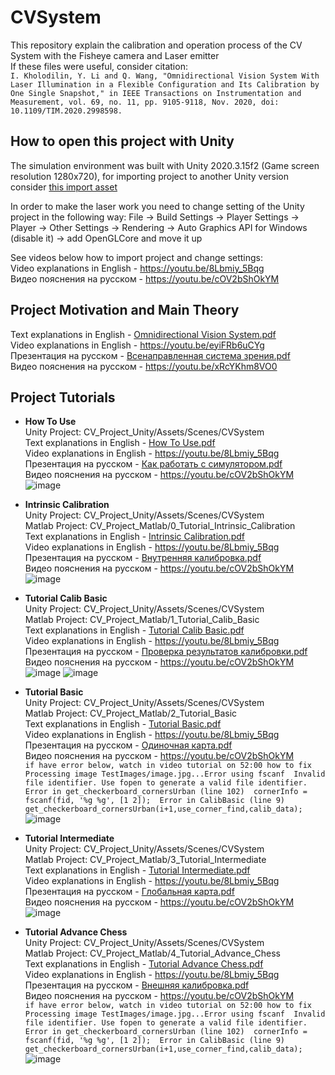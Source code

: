 # CVSystem
This repository explain the calibration and operation process of the CV System with the Fisheye camera and Laser emitter \
If these files were useful, consider citation: \
`I. Kholodilin, Y. Li and Q. Wang, "Omnidirectional Vision System With Laser Illumination in a Flexible Configuration and Its Calibration by One Single Snapshot," in IEEE Transactions on Instrumentation and Measurement, vol. 69, no. 11, pp. 9105-9118, Nov. 2020, doi: 10.1109/TIM.2020.2998598.`

## How to open this project with Unity
The simulation environment was built with Unity 2020.3.15f2 (Game screen resolution 1280x720), for importing project to another Unity version consider [this import asset](https://github.com/kholodilinivan/CVSystem/blob/main/sv_syst_unityasset.unitypackage) 

In order to make the laser work you need to change setting of the Unity project in the following way: File -> Build Settings -> Player Settings -> Player -> Other Settings -> Rendering -> Auto Graphics API for Windows (disable it) -> add OpenGLCore and move it up 

See videos below how to import project and change settings: \
Video explanations in English - https://youtu.be/8Lbmiy_5Bqg \
Видео пояснения на русском - https://youtu.be/cOV2bShOkYM 

## Project Motivation and Main Theory
Text explanations in English - [Omnidirectional Vision System.pdf](https://github.com/kholodilinivan/CVSystem/files/10878212/Omnidirectional.Vision.System.pdf) \
Video explanations in English - https://youtu.be/eyiFRb6uCYg \
Презентация на русском - [Всенаправленная система зрения.pdf](https://github.com/kholodilinivan/CVSystem/files/10905479/default.pdf) \
Видео пояснения на русском - https://youtu.be/xRcYKhm8VO0 

## Project Tutorials
* **How To Use** \
Unity Project: CV_Project_Unity/Assets/Scenes/CVSystem \
Text explanations in English - [How To Use.pdf](https://github.com/kholodilinivan/CVSystem/files/10792495/How.To.Use.pdf) \
Video explanations in English - https://youtu.be/8Lbmiy_5Bqg \
Презентация на русском - [Как работать с симулятором.pdf](https://github.com/kholodilinivan/CVSystem/files/10905891/default.pdf) \
Видео пояснения на русском - https://youtu.be/cOV2bShOkYM \
![image](https://user-images.githubusercontent.com/34764174/220333826-f79338d8-5386-4b8f-9197-10d2af79f899.png)

* **Intrinsic Calibration** \
Unity Project: CV_Project_Unity/Assets/Scenes/CVSystem \
Matlab Project: CV_Project_Matlab/0_Tutorial_Intrinsic_Calibration \
Text explanations in English - [Intrinsic Calibration.pdf](https://github.com/kholodilinivan/CVSystem/files/10792561/Intrinsic.Calibration.pdf) \
Video explanations in English - https://youtu.be/8Lbmiy_5Bqg \
Презентация на русском - [Внутренняя калибровка.pdf](https://github.com/kholodilinivan/CVSystem/files/10905895/default.pdf) \
Видео пояснения на русском - https://youtu.be/cOV2bShOkYM \
![image](https://user-images.githubusercontent.com/34764174/220334111-aa9a554b-f88e-4c76-a23e-1e94bbefe1f7.png)

* **Tutorial Calib Basic** \
Unity Project: CV_Project_Unity/Assets/Scenes/CVSystem \
Matlab Project: CV_Project_Matlab/1_Tutorial_Calib_Basic \
Text explanations in English - [Tutorial Calib Basic.pdf](https://github.com/kholodilinivan/CVSystem/files/10792566/Tutorial.Calib.Basic.pdf) \
Video explanations in English - https://youtu.be/8Lbmiy_5Bqg \
Презентация на русском - [Проверка результатов калибровки.pdf](https://github.com/kholodilinivan/CVSystem/files/10905896/default.pdf) \
Видео пояснения на русском - https://youtu.be/cOV2bShOkYM \
![image](https://user-images.githubusercontent.com/34764174/220335229-0731a7aa-17e8-4c1e-8a16-901374a0ac53.png)
![image](https://user-images.githubusercontent.com/34764174/220335244-ba63f8f5-dcd6-43b3-8822-d94efde74ed5.png)

* **Tutorial Basic** \
Unity Project: CV_Project_Unity/Assets/Scenes/CVSystem \
Matlab Project: CV_Project_Matlab/2_Tutorial_Basic \
Text explanations in English - [Tutorial Basic.pdf](https://github.com/kholodilinivan/CVSystem/files/10792568/Tutorial.Basic.pdf) \
Video explanations in English - https://youtu.be/8Lbmiy_5Bqg \
Презентация на русском - [Одиночная карта.pdf](https://github.com/kholodilinivan/CVSystem/files/10905900/default.pdf) \
Видео пояснения на русском - https://youtu.be/cOV2bShOkYM \
`if have error below, watch in video tutorial on 52:00 how to fix 
Processing image TestImages/image.jpg...Error using fscanf 
Invalid file identifier. Use fopen to generate a valid file identifier. 
Error in get_checkerboard_cornersUrban (line 102) 
cornerInfo = fscanf(fid, '%g %g', [1 2]); 
Error in CalibBasic (line 9) 
get_checkerboard_cornersUrban(i+1,use_corner_find,calib_data);`\
![image](https://user-images.githubusercontent.com/34764174/220335798-6d181b17-ca8e-4d5d-9520-c0052e36dbc0.png)

* **Tutorial Intermediate** \
Unity Project: CV_Project_Unity/Assets/Scenes/CVSystem \
Matlab Project: CV_Project_Matlab/3_Tutorial_Intermediate \
Text explanations in English - [Tutorial Intermediate.pdf](https://github.com/kholodilinivan/CVSystem/files/10792569/Tutorial.Intermediate.pdf) \
Video explanations in English - https://youtu.be/8Lbmiy_5Bqg \
Презентация на русском - [Глобальная карта.pdf](https://github.com/kholodilinivan/CVSystem/files/10905902/default.pdf) \
Видео пояснения на русском - https://youtu.be/cOV2bShOkYM \
![image](https://user-images.githubusercontent.com/34764174/220335983-e605ba10-3530-48ef-a749-2dea2ff76d66.png)

* **Tutorial Advance Chess** \
Unity Project: CV_Project_Unity/Assets/Scenes/CVSystem \
Matlab Project: CV_Project_Matlab/4_Tutorial_Advance_Chess \
Text explanations in English - [Tutorial Advance Chess.pdf](https://github.com/kholodilinivan/CVSystem/files/10792573/Tutorial.Advance.Chess.pdf) \
Video explanations in English - https://youtu.be/8Lbmiy_5Bqg \
Презентация на русском - [Внешняя калибровка.pdf](https://github.com/kholodilinivan/CVSystem/files/10905905/default.pdf) \
Видео пояснения на русском - https://youtu.be/cOV2bShOkYM \
`if have error below, watch in video tutorial on 52:00 how to fix 
Processing image TestImages/image.jpg...Error using fscanf 
Invalid file identifier. Use fopen to generate a valid file identifier. 
Error in get_checkerboard_cornersUrban (line 102) 
cornerInfo = fscanf(fid, '%g %g', [1 2]); 
Error in CalibBasic (line 9) 
get_checkerboard_cornersUrban(i+1,use_corner_find,calib_data);`\
![image](https://user-images.githubusercontent.com/34764174/220336797-b76674b7-3cc8-4517-a1b8-613691644272.png)
